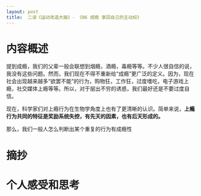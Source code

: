 ```yaml
---
layout: post
title:  二读《运动改造大脑》- 《06 成瘾 拿回自己的主动权》
---
```


# 内容概述

提到成瘾，我们的父辈一般会联想到烟瘾，酒瘾，毒瘾等等。不少人很自信的说，我没有这些问题。然而，我们现在不得不重新给“成瘾”更广泛的定义。因为，现在社会出现越来越多“欲罢不能”的行为，购物狂，工作狂，过度嗜吃，电子游戏上瘾，社交媒体上瘾等等。所以，对于层出不穷的诱惑，我们最好还是不要过度自信。

现在，科学家们对上瘾行为在生物学角度上也有了更清晰的认识。简单来说，**上瘾行为共同的特征是奖励系统失控，有先天的因素，也有后天形成的。**


那么，我们一般人怎么判断出某个重复的行为有成瘾性

# 摘抄


# 个人感受和思考

<!--stackedit_data:
eyJoaXN0b3J5IjpbMTM1MDE1NDE4MCwtNzAzODU3NDI3LDE4Nj
c4Nzk2NiwtMjA1MTk3NjE5NSwtMzQxNTA1OTcsMjAwMTExNTAz
NSw2OTg5MDI2MDZdfQ==
-->
